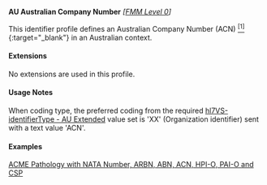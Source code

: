 **AU Australian Company Number**  *[[FMM Level 0](guidance.html)]*

This identifier profile defines an Australian Company Number (ACN) [<sup>[1]</sup>](http://asic.gov.au/for-business/registering-a-company/steps-to-register-a-company/australian-company-numbers/australian-company-number-digit-check){:target="_blank"} in an Australian context. 


#### Extensions

No extensions are used in this profile.


#### Usage Notes

When coding type, the preferred coding from the required [hl7VS-identifierType - AU Extended](ValueSet-au-v2-0203-extended.html) value set is 'XX' (Organization identifier) sent with a text value 'ACN'.


#### Examples

[ACME Pathology with NATA Number, ARBN, ABN, ACN, HPI-O, PAI-O and CSP](Organization-f799e349-0385-4fbc-a2aa-b5b50af957ea.html)